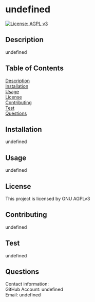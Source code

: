 # undefined

  [![License: AGPL v3](https://img.shields.io/badge/License-AGPL_v3-blue.svg)](https://www.gnu.org/licenses/agpl-3.0)


<a id="desc"></a>
## Description
undefined

## Table of Contents
[ Description ](#desc) <br/>
[ Installation ](https://www.gnu.org/licenses/agpl-3.0)<br/>
[ Usage ](#usage)<br/>
[ License ](#license)<br/>
[ Contributing ](#contrib)<br/>
[ Test ](#test)<br/>
[ Questions ](#quest)<br/>




<a id="install"></a>
## Installation

undefined

<a id="usage"></a>
## Usage
undefined

<a id="license"></a>
## License
This project is licensed by GNU AGPLv3


<a id="contrib"></a>
## Contributing
undefined

<a id="test"></a>
## Test
undefined

<a id="quest"></a>
## Questions
Contact information:<br/>
GitHub Account: undefined<br/>
Email: undefined<br/>

